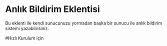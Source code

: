 # Anlık Bildirim Eklentisi
Bu eklenti ile kendi sunucunuzu yormadan başka bir sunucu ile anlık bildirim sistemi yazabilirsiniz.

#Hızlı Kurulum için

